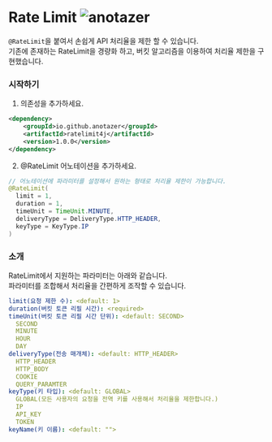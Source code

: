 # Rate Limit ![anotazer][anotazer-ratelimit]

```@RateLimit```을 붙여서 손쉽게 API 처리율을 제한 할 수 있습니다.  
기존에 존재하는 RateLimit을 경량화 하고, 버킷 알고리즘을 이용하여 처리율 제한을 구현했습니다.  

### 시작하기
1. 의존성을 추가하세요.
```xml
<dependency>
    <groupId>io.github.anotazer</groupId>
    <artifactId>ratelimit4j</artifactId>
    <version>1.0.0</version>
</dependency>
```
2. @RateLimit 어노테이션을 추가하세요.
```java
// 어노테이션에 파라미터를 설정해서 원하는 형태로 처리율 제한이 가능합니다.
@RateLimit(
  limit = 1,
  duration = 1,
  timeUnit = TimeUnit.MINUTE,
  deliveryType = DeliveryType.HTTP_HEADER,
  keyType = KeyType.IP
) 
```

### 소개  
RateLimit에서 지원하는 파라미터는 아래와 같습니다.  
파라미터를 조합해서 처리율을 간편하게 조작할 수 있습니다.  
```yml
limit(요청 제한 수): <default: 1>
duration(버킷 토큰 리필 시간): <required>
timeUnit(버킷 토큰 리필 시간 단위): <default: SECOND>
  SECOND
  MINUTE
  HOUR
  DAY
deliveryType(전송 매개체): <default: HTTP_HEADER>
  HTTP_HEADER
  HTTP_BODY
  COOKIE
  QUERY_PARAMTER
keyType(키 타입): <default: GLOBAL>
  GLOBAL(모든 사용자의 요청을 전역 키를 사용해서 처리율을 제한합니다.)
  IP
  API_KEY
  TOKEN
keyName(키 이름): <default: "">
```








[anotazer-ratelimit]: https://img.shields.io/badge/anotazer-ratelimit-blue
